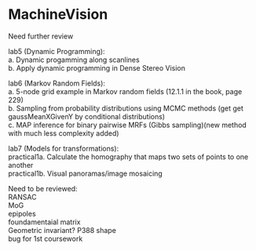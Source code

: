 MachineVision
=============

Need further review

lab5 (Dynamic Programming):  
a. Dynamic progamming along scanlines  
b. Apply dynamic programming in Dense Stereo Vision

lab6 (Markov Random Fields):   
a. 5-node grid example in Markov random fields (12.1.1 in the book, page 229)  
b. Sampling from probability distributions using MCMC methods (get get gaussMeanXGivenY by conditional distributions)  
c. MAP inference for binary pairwise MRFs (Gibbs sampling)(new method with much less complexity added)

lab7 (Models for transformations):  
practical1a. Calculate the homography that maps two sets of points to one another  
practical1b. Visual panoramas/image mosaicing


Need to be reviewed:  
RANSAC  
MoG  
epipoles  
foundamentaial matrix  
Geometric invariant? P388 shape  
bug for 1st coursework  
